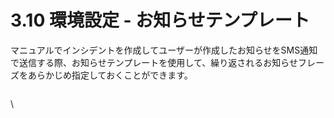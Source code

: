 # 3.10 環境設定 - お知らせテンプレート

マニュアルでインシデントを作成してユーザーが作成したお知らせをSMS通知で送信する際、お知らせテンプレートを使用して、繰り返されるお知らせフレーズをあらかじめ指定しておくことができます。

<figure><img src="https://lh7-rt.googleusercontent.com/docsz/AD_4nXd_whz1DkmcrFPQCNw58SbN_aLKUJLTwyvgokLM4duiWJav7L6Id-a2CnfubrKkFZ3WmfgalmP6lRJbIEL7RF8qOnTvcO92g0ulazOcvJh8Ye93jBolwiSN5FjpjsCe19fR5i819_qIS3ovZOzNoB05paoJ?key=0Xa7fMJhbTOfjN6ztS0Ywg" alt=""><figcaption></figcaption></figure>

\
